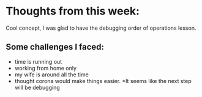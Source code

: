 # Thoughts from this week:
Cool concept, I was glad to have the debugging order of operations lesson.

## Some challenges I faced:
* time is running out
* working from home only
* my wife is around all the time
* thought corona would make things easier.
*It seems like the next step will be debugging
